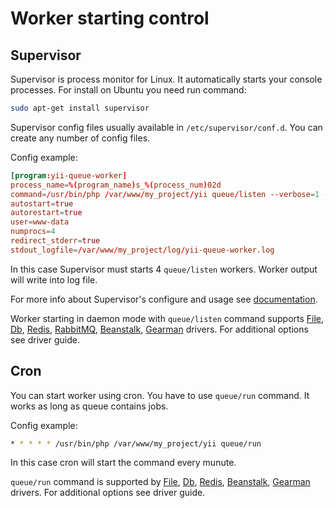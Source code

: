 Worker starting control
=======================

Supervisor
----------

Supervisor is process monitor for Linux. It automatically starts your console processes. For install
on Ubuntu you need run command:

```sh
sudo apt-get install supervisor
```

Supervisor config files usually available in `/etc/supervisor/conf.d`. You can create any number of
config files.

Config example:

```conf
[program:yii-queue-worker]
process_name=%(program_name)s_%(process_num)02d
command=/usr/bin/php /var/www/my_project/yii queue/listen --verbose=1 --color=0
autostart=true
autorestart=true
user=www-data
numprocs=4
redirect_stderr=true
stdout_logfile=/var/www/my_project/log/yii-queue-worker.log
```

In this case Supervisor must starts 4 `queue/listen` workers. Worker output will write into log
file.

For more info about Supervisor's configure and usage see [documentation](http://supervisord.org).

Worker starting in daemon mode with `queue/listen` command supports [File], [Db], [Redis],
[RabbitMQ], [Beanstalk], [Gearman] drivers. For additional options see driver guide.

[File]: driver-file.md
[Db]: driver-db.md
[Redis]: driver-redis.md
[RabbitMQ]: driver-amqp.md
[Beanstalk]: driver-beanstalk.md
[Gearman]: driver-gearman.md

Cron
----

You can start worker using cron. You have to use `queue/run` command. It works as long as queue
contains jobs.

Config example: 

```sh
* * * * * /usr/bin/php /var/www/my_project/yii queue/run
```

In this case cron will start the command every munute. 

`queue/run` command is supported by [File], [Db], [Redis], [Beanstalk], [Gearman] drivers.
For additional options see driver guide.

[File]: driver-file.md
[Db]: driver-db.md
[Redis]: driver-redis.md
[Beanstalk]: driver-beanstalk.md
[Gearman]: driver-gearman.md
